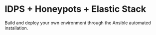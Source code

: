 # IDPS + Honeypots + Elastic Stack

Build and deploy your own environment through the Ansible automated installation.